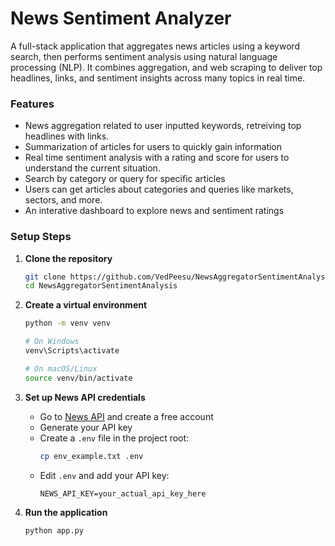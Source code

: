 # News Sentiment Analyzer

A full-stack application that aggregates news articles using a keyword search, then performs sentiment analysis using natural language processing (NLP). It combines aggregation, and web scraping to deliver top headlines, links, and sentiment insights across many topics in real time.

### Features
- News aggregation related to user inputted keywords, retreiving top headlines with links.
- Summarization of articles for users to quickly gain information
- Real time sentiment analysis with a rating and score for users to understand the current situation.
- Search by category or query for specific articles
- Users can get articles about categories and queries like markets, sectors, and more.
- An interative dashboard to explore news and sentiment ratings


### Setup Steps

1. **Clone the repository**
   ```bash
   git clone https://github.com/VedPeesu/NewsAggregatorSentimentAnalysis.git
   cd NewsAggregatorSentimentAnalysis
   ```

2. **Create a virtual environment**
   ```bash
   python -m venv venv
   
   # On Windows
   venv\Scripts\activate
   
   # On macOS/Linux
   source venv/bin/activate
   ```

3. **Set up News API credentials**
   - Go to [News API](https://newsapi.org/) and create a free account
   - Generate your API key
   - Create a `.env` file in the project root:
     ```bash
     cp env_example.txt .env
     ```
   - Edit `.env` and add your API key:
     ```
     NEWS_API_KEY=your_actual_api_key_here
     ```

4. **Run the application**
   ```bash
   python app.py
   ```